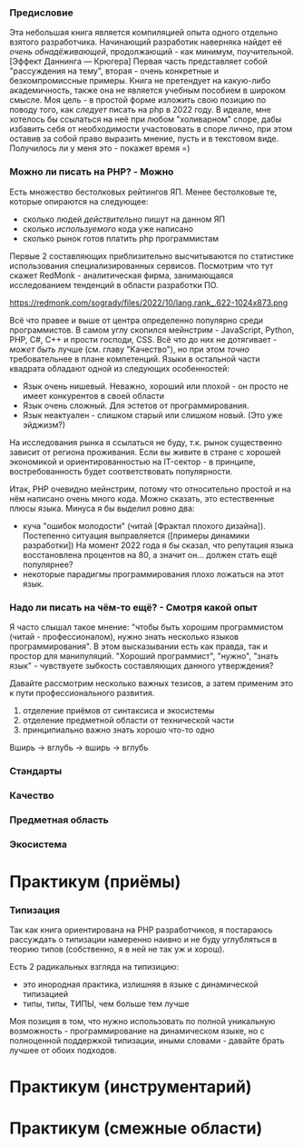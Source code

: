### Предисловие

Эта небольшая книга является компиляцией опыта одного отдельно взятого разработчика.
Начинающий разработик наверняка найдет её *очень обнадёживающей*, продолжающий - как минимум, поучительной.
[Эффект Даннинга — Крюгера]
Первая часть представляет собой "рассуждения на тему", вторая - очень конкретные и безкомпромиссные примеры.
Книга не претендует на какую-либо академичность, также она не является учебным пособием в широком смысле.
Моя цель - в простой форме изложить свою позицию по поводу того, как *следует* писать на php в 2022 году.
В идеале, мне хотелось бы ссылаться на неё при любом "холиварном" споре, дабы избавить
себя от необходимости участововать в споре лично, при этом оставив за собой право выразить мнение,
пусть и в текстовом виде. Получилось ли у меня это - покажет время =)

### Можно ли писать на PHP? - Можно

Есть множество бестолковых рейтингов ЯП. Менее бестолковые те, которые опираются на следующее:
- сколько людей *действительно* пишут на данном ЯП
- сколько *используемого* кода уже написано
- сколько рынок готов платить php программистам

Первые 2 составляющих приблизительно высчитываются по статистике использования специализированных сервисов.
Посмотрим что тут скажет RedMonk - аналитическая фирма, занимающаяся исследованием тенденций в области разработки ПО.

https://redmonk.com/sogrady/files/2022/10/lang.rank_.622-1024x873.png

Всё что правее и выше от центра определенно популярно среди программистов.
В самом углу скопился мейнстрим - JavaScript, Python, PHP, C#, C++ и прости господи, CSS.
Всё что до них не дотягивает - *может быть* лучше (см. главу "Качество"), но при этом *точно* требовательнее в плане компетенций.
Языки в остальной части квадрата обладают одной из следующих особенностей:
- Язык очень нишевый. Неважно, хороший или плохой - он просто не имеет конкурентов в своей области
- Язык очень сложный. Для эстетов от программирования.
- Язык неактуален - слишком старый или слишком новый. (Это уже эйджизм?)

На исследования рынка я ссылаться не буду, т.к. рынок существенно зависит от региона проживания.
Если вы живите в стране с хорошей экономикой и ориентированностью на IT-сектор - в принципе, востребованность
будет соответствовать популярности.

Итак, PHP очевидно мейнстрим, потому что относительно простой и на нём написано очень много кода. Можно сказать,
это естественные плюсы языка. Минуса я бы выделил ровно два:
- куча "ошибок молодости" (читай [Фрактал плохого дизайна]). Постепенно ситуация выправляется ([примеры динамики разработки])
На момент 2022 года я бы сказал, что репутация языка восстановлена процентов на 80, а значит он... должен стать ещё популярнее?
- некоторые парадигмы программирования плохо ложаться на этот язык.

### Надо ли писать на чём-то ещё? - Смотря какой опыт

Я часто слышал такое мнение: "чтобы быть хорошим программистом (читай - профессионалом), нужно знать несколько
языков программирования". В этом высказывании есть как правда, так и простор для манипуляций.
"Хороший программист", "нужно", "знать язык" - чувствуете зыбкость составляющих данного утверждения?

Давайте рассмотрим несколько важных тезисов, а затем применим это к пути профессионального развития.
1. отделение приёмов от синтаксиса и экосистемы 
2. отделение предметной области от технической части
3. принципиально важно знать хорошо что-то одно

Вширь -> вглубь -> вширь -> вглубь

### Стандарты
### Качество
### Предметная область
### Экосистема

# Практикум (приёмы)
### Типизация

Так как книга ориентирована на PHP разработчиков, я  постараюсь рассуждать о типизации намеренно наивно
и не буду углубляться в теорию типов (собственно, я в ней не так уж и хорош).

Есть 2 радикальных взгляда на типизицию:
- это инородная практика, излишняя в языке с динамической типизацией
- типы, типы, ТИПЫ, чем больше тем лучше

Моя позиция в том, что нужно использовать по полной уникальную возможность - программирование на динамическом
языке, но с полноценной поддержкой типизации, иными словами - давайте брать лучшее от обоих подходов.

# Практикум (инструментарий)

# Практикум (смежные области)
